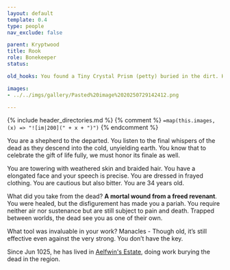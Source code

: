 ```yaml
---
layout: default
template: 0.4
type: people
nav_exclude: false

parent: Kryptwood
title: Rook
role: Bonekeeper
status: 

old_hooks: You found a Tiny Crystal Prism (petty) buried in the dirt. Holding up to the light shows visions of an unknown location deep within the Wood. Sometimes you feel a presence looking back at you. You don't recognise the location or know how to get there. But in your vision, you see an unbelievably tall wall, and the sun setting on its far right. You are surrounded by woods that almost glitter with the last sun rays.

images: 
- ../../imgs/gallery/Pasted%20image%2020250729142412.png

---
```


{% include header_directories.md %}
{% comment %}
`=map(this.images, (x) => "![im|200](" + x + ")")`
{% endcomment %}

You are a shepherd to the departed. You listen to the final whispers of the dead as they descend into the cold, unyielding earth. You know that to celebrate the gift of life fully, we must honor its finale as well.

You are towering with weathered skin and braided hair. You have a elongated face and your speech is precise. You are dressed in frayed clothing. You are cautious but also bitter. You are 34 years old.

What did you take from the dead?
**A mortal wound from a freed revenant**. You were healed, but the disfigurement has made you a pariah. You require neither air nor sustenance but are still subject to pain and death. Trapped between worlds, the dead see you as one of their own.

What tool was invaluable in your work?
Manacles - Though old, it’s still effective even against the very strong. You don’t have the key.

Since Jun 1025, he has lived in [Aelfwin's Estate](AelfwinEstate.md), doing work burying the dead in the region.